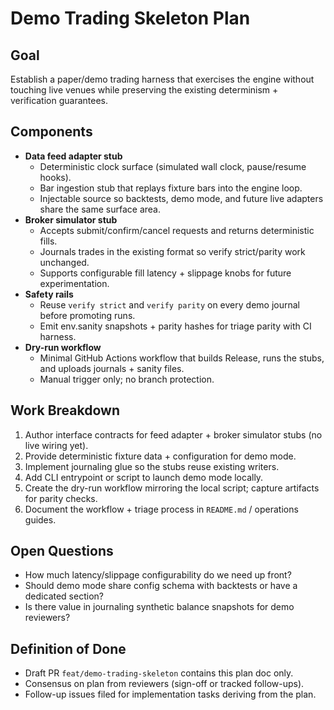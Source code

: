 # Demo Trading Skeleton Plan

## Goal

Establish a paper/demo trading harness that exercises the engine without touching live venues while preserving the existing determinism + verification guarantees.

## Components

- **Data feed adapter stub**
  - Deterministic clock surface (simulated wall clock, pause/resume hooks).
  - Bar ingestion stub that replays fixture bars into the engine loop.
  - Injectable source so backtests, demo mode, and future live adapters share the same surface area.
- **Broker simulator stub**
  - Accepts submit/confirm/cancel requests and returns deterministic fills.
  - Journals trades in the existing format so verify strict/parity work unchanged.
  - Supports configurable fill latency + slippage knobs for future experimentation.
- **Safety rails**
  - Reuse `verify strict` and `verify parity` on every demo journal before promoting runs.
  - Emit env.sanity snapshots + parity hashes for triage parity with CI harness.
- **Dry-run workflow**
  - Minimal GitHub Actions workflow that builds Release, runs the stubs, and uploads journals + sanity files.
  - Manual trigger only; no branch protection.

## Work Breakdown

1. Author interface contracts for feed adapter + broker simulator stubs (no live wiring yet).
2. Provide deterministic fixture data + configuration for demo mode.
3. Implement journaling glue so the stubs reuse existing writers.
4. Add CLI entrypoint or script to launch demo mode locally.
5. Create the dry-run workflow mirroring the local script; capture artifacts for parity checks.
6. Document the workflow + triage process in `README.md` / operations guides.

## Open Questions

- How much latency/slippage configurability do we need up front?
- Should demo mode share config schema with backtests or have a dedicated section?
- Is there value in journaling synthetic balance snapshots for demo reviewers?

## Definition of Done

- Draft PR `feat/demo-trading-skeleton` contains this plan doc only.
- Consensus on plan from reviewers (sign-off or tracked follow-ups).
- Follow-up issues filed for implementation tasks deriving from the plan.
